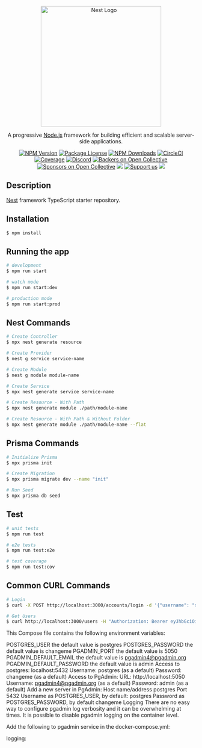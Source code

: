 <p align="center">
  <a href="http://nestjs.com/" target="blank"><img src="https://nestjs.com/img/logo_text.svg" width="320" alt="Nest Logo" /></a>
</p>

[circleci-image]: https://img.shields.io/circleci/build/github/nestjs/nest/master?token=abc123def456
[circleci-url]: https://circleci.com/gh/nestjs/nest

  <p align="center">A progressive <a href="http://nodejs.org" target="_blank">Node.js</a> framework for building efficient and scalable server-side applications.</p>
    <p align="center">
<a href="https://www.npmjs.com/~nestjscore" target="_blank"><img src="https://img.shields.io/npm/v/@nestjs/core.svg" alt="NPM Version" /></a>
<a href="https://www.npmjs.com/~nestjscore" target="_blank"><img src="https://img.shields.io/npm/l/@nestjs/core.svg" alt="Package License" /></a>
<a href="https://www.npmjs.com/~nestjscore" target="_blank"><img src="https://img.shields.io/npm/dm/@nestjs/common.svg" alt="NPM Downloads" /></a>
<a href="https://circleci.com/gh/nestjs/nest" target="_blank"><img src="https://img.shields.io/circleci/build/github/nestjs/nest/master" alt="CircleCI" /></a>
<a href="https://coveralls.io/github/nestjs/nest?branch=master" target="_blank"><img src="https://coveralls.io/repos/github/nestjs/nest/badge.svg?branch=master#9" alt="Coverage" /></a>
<a href="https://discord.gg/G7Qnnhy" target="_blank"><img src="https://img.shields.io/badge/discord-online-brightgreen.svg" alt="Discord"/></a>
<a href="https://opencollective.com/nest#backer" target="_blank"><img src="https://opencollective.com/nest/backers/badge.svg" alt="Backers on Open Collective" /></a>
<a href="https://opencollective.com/nest#sponsor" target="_blank"><img src="https://opencollective.com/nest/sponsors/badge.svg" alt="Sponsors on Open Collective" /></a>
  <a href="https://paypal.me/kamilmysliwiec" target="_blank"><img src="https://img.shields.io/badge/Donate-PayPal-ff3f59.svg"/></a>
    <a href="https://opencollective.com/nest#sponsor"  target="_blank"><img src="https://img.shields.io/badge/Support%20us-Open%20Collective-41B883.svg" alt="Support us"></a>
  <a href="https://twitter.com/nestframework" target="_blank"><img src="https://img.shields.io/twitter/follow/nestframework.svg?style=social&label=Follow"></a>
</p>
  <!--[![Backers on Open Collective](https://opencollective.com/nest/backers/badge.svg)](https://opencollective.com/nest#backer)
  [![Sponsors on Open Collective](https://opencollective.com/nest/sponsors/badge.svg)](https://opencollective.com/nest#sponsor)-->

## Description

[Nest](https://github.com/nestjs/nest) framework TypeScript starter repository.

## Installation

```bash
$ npm install
```

## Running the app

```bash
# development
$ npm run start

# watch mode
$ npm run start:dev

# production mode
$ npm run start:prod
```

## Nest Commands

```bash
# Create Controller
$ npx nest generate resource

# Create Provider
$ nest g service service-name

# Create Module
$ nest g module module-name

# Create Service
$ npx nest generate service service-name

# Create Resource - With Path
$ npx nest generate module ./path/module-name

# Create Resource - With Path & Without Folder
$ npx nest generate module ./path/module-name --flat

```

## Prisma Commands

```bash
# Initialize Prisma
$ npx prisma init

# Create Migration
$ npx prisma migrate dev --name "init"

# Run Seed
$ npx prisma db seed
```

## Test

```bash
# unit tests
$ npm run test

# e2e tests
$ npm run test:e2e

# test coverage
$ npm run test:cov
```

## Common CURL Commands

```bash
# Login
$ curl -X POST http://localhost:3000/accounts/login -d '{"username": "sbarkaat", "password": "password123"}' -H "Content-Type: application/json"

# Get Users
$ curl http://localhost:3000/users -H "Authorization: Bearer eyJhbGciOiJIUzI1NiIsInR5cCI6IkpXVCJ9.eyJ1c2VybmFtZSI6InNiYXJrYWF0Iiwic3ViIjoxLCJpYXQiOjE2NjAxOTEyNjQsImV4cCI6MTY2MDIwNzI2NH0.9AcnXPlB7Buqfr1G2h-oz-1l3FOs1iPtKEUYcGLO0TY"

```
This Compose file contains the following environment variables:

POSTGRES_USER the default value is postgres
POSTGRES_PASSWORD the default value is changeme
PGADMIN_PORT the default value is 5050
PGADMIN_DEFAULT_EMAIL the default value is pgadmin4@pgadmin.org
PGADMIN_DEFAULT_PASSWORD the default value is admin
Access to postgres:
localhost:5432
Username: postgres (as a default)
Password: changeme (as a default)
Access to PgAdmin:
URL: http://localhost:5050
Username: pgadmin4@pgadmin.org (as a default)
Password: admin (as a default)
Add a new server in PgAdmin:
Host name/address postgres
Port 5432
Username as POSTGRES_USER, by default: postgres
Password as POSTGRES_PASSWORD, by default changeme
Logging
There are no easy way to configure pgadmin log verbosity and it can be overwhelming at times. It is possible to disable pgadmin logging on the container level.

Add the following to pgadmin service in the docker-compose.yml:

logging:
